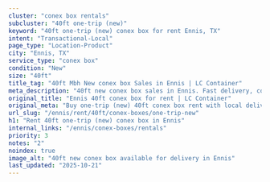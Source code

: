```yaml
---
cluster: "conex box rentals"
subcluster: "40ft one-trip (new)"
keyword: "40ft one-trip (new) conex box for rent Ennis, TX"
intent: "Transactional-Local"
page_type: "Location-Product"
city: "Ennis, TX"
service_type: "conex box"
condition: "New"
size: "40ft"
title_tag: "40ft Mbh New conex box Sales in Ennis | LC Container"
meta_description: "40ft new conex box sales in Ennis. Fast delivery, competitive pricing. Serving conex boxes area. Quote ID: WTF. Call (214) 524-4168 for your free quote today."
original_title: "Ennis 40ft conex box for rent | LC Container"
original_meta: "Buy one-trip (new) 40ft conex box rent with local delivery in Ennis, TX. LC Container — local Since 2003. Request a fast quote today."
url_slug: "/ennis/rent/40ft/conex-boxes/one-trip-new"
h1: "Rent 40ft one-trip (new) conex box in Ennis"
internal_links: "/ennis/conex-boxes/rentals"
priority: 3
notes: "2"
noindex: true
image_alt: "40ft new conex box available for delivery in Ennis"
last_updated: "2025-10-21"
---
```


<!-- TODO: Add unique city/inventory copy, images, and internal links here. -->
